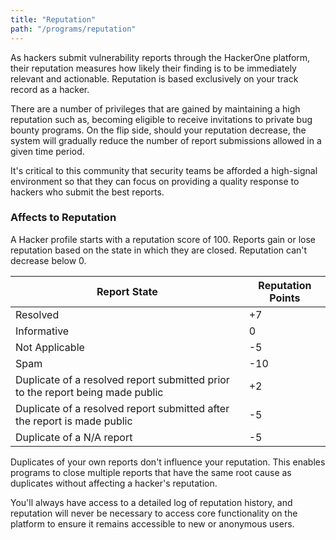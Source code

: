 ```yaml
---
title: "Reputation"
path: "/programs/reputation"
---
```


As hackers submit vulnerability reports through the HackerOne platform, their reputation measures how likely their finding is to be immediately relevant and actionable. Reputation is based exclusively on your track record as a hacker. 

There are a number of privileges that are gained by maintaining a high reputation such as, becoming eligible to receive invitations to private bug bounty programs. On the flip side, should your reputation decrease, the system will gradually reduce the number of report submissions allowed in a given time period. 

It's critical to this community that security teams be afforded a high-signal environment so that they can focus on providing a quality response to hackers who submit the best reports. 

### Affects to Reputation
A Hacker profile starts with a reputation score of 100. Reports gain or lose reputation based on the state in which they are closed. Reputation can't decrease below 0. 

Report State | Reputation Points
------------ | -----------------
Resolved | +7
Informative | 0
Not Applicable | -5
Spam | -10
Duplicate of a resolved report submitted prior to the report being made public | +2
Duplicate of a resolved report submitted after the report is made public | -5
Duplicate of a N/A report | -5

Duplicates of your own reports don't influence your reputation. This enables programs to close multiple reports that have the same root cause as duplicates without affecting a hacker's reputation.

You'll always have access to a detailed log of reputation history, and reputation will never be necessary to access core functionality on the platform to ensure it remains accessible to new or anonymous users.

